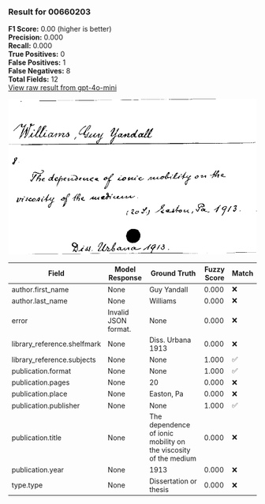### Result for 00660203
**F1 Score:** 0.00 (higher is better)<br>**Precision:** 0.000<br>**Recall:** 0.000<br>**True Positives:** 0<br>**False Positives:** 1<br>**False Negatives:** 8<br>**Total Fields:** 12<br>[View raw result from gpt-4o-mini](https://github.com/RISE-UNIBAS/humanities_data_benchmark/blob/main/results/2025-10-03/T0164/request_T0164_00660203.json)

<img src="https://github.com/RISE-UNIBAS/humanities_data_benchmark/blob/main/benchmarks/zettelkatalog/images/00660203.jpg?raw=true" alt="00660203" width="600px">

| Field | Model Response | Ground Truth | Fuzzy Score | Match |
|-------|----------------|--------------|-------------|-------|
| author.first_name | None | Guy Yandall | 0.000 | ❌ |
| author.last_name | None | Williams | 0.000 | ❌ |
| error | Invalid JSON format. | None | 0.000 | ❌ |
| library_reference.shelfmark | None | Diss. Urbana 1913 | 0.000 | ❌ |
| library_reference.subjects | None | None | 1.000 | ✅ |
| publication.format | None | None | 1.000 | ✅ |
| publication.pages | None | 20 | 0.000 | ❌ |
| publication.place | None | Easton, Pa | 0.000 | ❌ |
| publication.publisher | None | None | 1.000 | ✅ |
| publication.title | None | The dependence of ionic mobility on the viscosity of the medium | 0.000 | ❌ |
| publication.year | None | 1913 | 0.000 | ❌ |
| type.type | None | Dissertation or thesis | 0.000 | ❌ |
